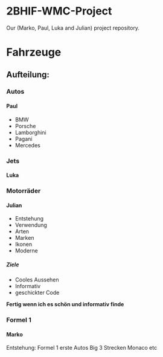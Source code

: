 # 2BHIF-WMC-Project
Our (Marko, Paul, Luka and Julian) project repository.
# Fahrzeuge
## Aufteilung:
### Autos
#### Paul
- BMW
- Porsche
- Lamborghini
- Pagani
- Mercedes

### Jets
#### Luka

### Motorräder
#### Julian
+ Entstehung
+ Verwendung
+ Arten
+ Marken
+ Ikonen
+ Moderne

##### Ziele
+ Cooles Aussehen
+ Informativ
+ geschickter Code

**Fertig wenn ich es schön und informativ finde**

### Formel 1
#### Marko
Entstehung:
Formel 1 erste Autos
Big 3
Strecken Monaco etc

